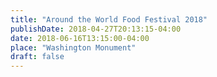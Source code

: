 ```yaml
---
title: "Around the World Food Festival 2018"
publishDate: 2018-04-27T20:13:15-04:00
date: 2018-06-16T13:15:00-04:00
place: "Washington Monument"
draft: false
---
```


